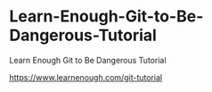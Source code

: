 # Learn-Enough-Git-to-Be-Dangerous-Tutorial
Learn Enough Git to Be Dangerous Tutorial

https://www.learnenough.com/git-tutorial
